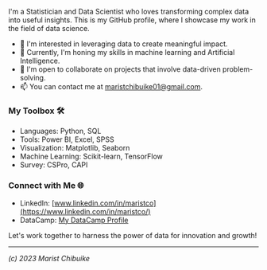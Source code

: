 I'm a Statistician and Data Scientist who loves transforming complex data into useful insights. This is my GitHub profile, where I showcase my work in the field of data science.

- 👀 I'm interested in leveraging data to create meaningful impact.
- 🌱 Currently, I'm honing my skills in machine learning and Artificial Intelligence.
- 💞️ I'm open to collaborate on projects that involve data-driven problem-solving.
- 📫 You can contact me at maristchibuike01@gmail.com.

### My Toolbox 🛠️

- Languages: Python, SQL
- Tools: Power BI, Excel, SPSS
- Visualization: Matplotlib, Seaborn
- Machine Learning: Scikit-learn, TensorFlow
- Survey: CSPro, CAPI

### Connect with Me 🌐

- LinkedIn: [www.linkedin.com/in/maristco](https://www.linkedin.com/in/maristco/)
- DataCamp: [My DataCamp Profile](https://www.datacamp.com/profile/maristchibuike)

Let's work together to harness the power of data for innovation and growth!

---

*(c) 2023 Marist Chibuike*

<!---
Maristchibuike/Maristchibuike is a ✨ special ✨ repository because its `README.md` (this file) appears on your GitHub profile.
You can click the Preview link to take a look at your changes.
--->
